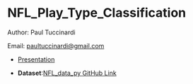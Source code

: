 # NFL_Play_Type_Classification

Author: Paul Tuccinardi

Email: paultuccinardi@gmail.com


- [Presentation](https://docs.google.com/presentation/d/1XdqbENslfI0Xlb9LvI7pxhbnrJYTUn9IyHMeEUtnppA/edit?usp=sharing)

- **Dataset**:[NFL_data_py GitHub Link](https://github.com/nflverse/nfl_data_py)
